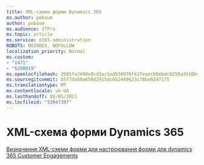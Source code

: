 ```yaml
---
title: XML-схема форми Dynamics 365
ms.author: pebaum
author: pebaum
ms.audience: ITPro
ms.topic: article
ms.service: o365-administration
ROBOTS: NOINDEX, NOFOLLOW
localization_priority: Normal
ms.custom:
- "1471"
- "6200019"
ms.openlocfilehash: 2605fa2490e8cd3ac5ed930970f637eaec68ebdc0250a3918bc40a1a2d467b7a
ms.sourcegitcommit: b5f7da89a650d2915dc652449623c78be6247175
ms.translationtype: MT
ms.contentlocale: uk-UA
ms.lasthandoff: 08/05/2021
ms.locfileid: "53947397"
---
```

# <a name="dynamics-365-form-xml-schema"></a>XML-схема форми Dynamics 365

[Визначення XML-схеми форми для настроювання форми для dynamics 365 Customer Engagements](https://docs.microsoft.com/dynamics365/customer-engagement/developer/customize-dev/form-xml-schema)